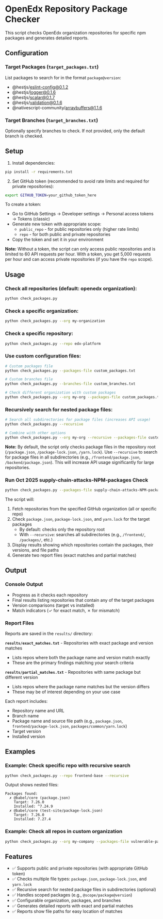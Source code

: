 # OpenEdx Repository Package Checker

This script checks OpenEdx organization repositories for specific npm packages and generates detailed reports.

## Configuration

### Target Packages (`target_packages.txt`)

List packages to search for in the format `package@version`:
- @hestjs/eslint-config@0.1.2
- @hestjs/logger@0.1.6
- @hestjs/scalar@0.1.7
- @hestjs/validation@0.1.6
- @nativescript-community/arraybuffers@1.1.6

### Target Branches (`target_branches.txt`)

Optionally specify branches to check. If not provided, only the default branch is checked.

## Setup

1. Install dependencies:
```bash
pip install -r requirements.txt
```

2. Set GitHub token (recommended to avoid rate limits and required for private repositories):
```bash
export GITHUB_TOKEN=your_github_token_here
```

To create a token:
- Go to GitHub Settings → Developer settings → Personal access tokens → Tokens (classic)
- Generate new token with appropriate scope:
  - `public_repo` - for public repositories only (higher rate limits)
  - `repo` - for both public and private repositories
- Copy the token and set it in your environment

**Note:** Without a token, the script can only access public repositories and is limited to 60 API requests per hour. With a token, you get 5,000 requests per hour and can access private repositories (if you have the `repo` scope).

## Usage

### Check all repositories (default: openedx organization):
```bash
python check_packages.py
```

### Check a specific organization:
```bash
python check_packages.py --org my-organization
```

### Check a specific repository:
```bash
python check_packages.py --repo edx-platform
```

### Use custom configuration files:
```bash
# Custom packages file
python check_packages.py --packages-file custom_packages.txt

# Custom branches file
python check_packages.py --branches-file custom_branches.txt

# Check different organization with custom packages
python check_packages.py --org my-org --packages-file custom_packages.txt
```

### Recursively search for nested package files:
```bash
# Search all subdirectories for package files (increases API usage)
python check_packages.py --recursive

# Combine with other options
python check_packages.py --org my-org --recursive --packages-file custom.txt
```

**Note:** By default, the script only checks package files in the repository root (`/package.json`, `/package-lock.json`, `/yarn.lock`). Use `--recursive` to search for package files in all subdirectories (e.g., `/frontend/package.json`, `/backend/package.json`). This will increase API usage significantly for large repositories.

### Run Oct 2025 supply-chain-attacks-NPM-packages Check
```bash
python check_packages.py --packages-file supply-chain-attacks-NPM-packages.txt
```

The script will:
1. Fetch repositories from the specified GitHub organization (all or specific repo)
2. Check `package.json`, `package-lock.json`, and `yarn.lock` for the target packages
   - By default: checks only the repository root
   - With `--recursive`: searches all subdirectories (e.g., `/frontend/`, `/packages/`, etc.)
3. Display results showing which repositories contain the packages, their versions, and file paths
4. Generate two report files (exact matches and partial matches)

## Output

### Console Output
- Progress as it checks each repository
- Final results listing repositories that contain any of the target packages
- Version comparisons (target vs installed)
- Match indicators (✓ for exact match, ✗ for mismatch)

### Report Files

Reports are saved in the `results/` directory:

**`results/exact_matches.txt`** - Repositories with exact package and version matches
- Lists repos where both the package name and version match exactly
- These are the primary findings matching your search criteria

**`results/partial_matches.txt`** - Repositories with same package but different version
- Lists repos where the package name matches but the version differs
- These may be of interest depending on your use case

Each report includes:
- Repository name and URL
- Branch name
- Package name and source file path (e.g., `package.json`, `frontend/package-lock.json`, `packages/common/yarn.lock`)
- Target version
- Installed version

## Examples

### Example: Check specific repo with recursive search
```bash
python check_packages.py --repo frontend-base --recursive
```

Output shows nested files:
```
Packages found:
  ✗ @babel/core (package.json)
    Target: 7.26.0
    Installed: ^7.24.9
  ✗ @babel/core (test-site/package-lock.json)
    Target: 7.26.0
    Installed: 7.27.4
```

### Example: Check all repos in custom organization
```bash
python check_packages.py --org my-company --packages-file vulnerable-packages.txt
```

## Features

- ✅ Supports public and private repositories (with appropriate GitHub token)
- ✅ Checks multiple file types: `package.json`, `package-lock.json`, and `yarn.lock`
- ✅ Recursive search for nested package files in subdirectories (optional)
- ✅ Handles scoped packages (e.g., `@scope/package@version`)
- ✅ Configurable organization, packages, and branches
- ✅ Generates detailed reports with exact and partial matches
- ✅ Reports show file paths for easy location of matches
